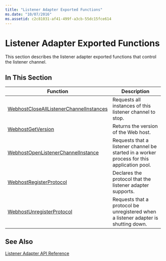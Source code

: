 ```yaml
---
title: "Listener Adapter Exported Functions"
ms.date: "10/07/2016"
ms.assetid: c2c81031-af41-499f-a3cb-55dc15fce614
---
```

# Listener Adapter Exported Functions

This section describes the listener adapter exported functions that control the listener channel.  
  
## In This Section  
  
|Function|Description|  
|--------------|-----------------|  
|[WebhostCloseAllListenerChannelInstances](../../web-development-reference/native-code-api-reference/webhostclosealllistenerchannelinstances-function.md)|Requests all instances of this listener channel to stop.|  
|[WebhostGetVersion](../../web-development-reference/native-code-api-reference/webhostgetversion-function.md)|Returns the version of the Web host.|  
|[WebhostOpenListenerChannelInstance](../../web-development-reference/native-code-api-reference/webhostopenlistenerchannelinstance-function.md)|Requests that a listener channel be started in a worker process for this application pool.|  
|[WebhostRegisterProtocol](../../web-development-reference/native-code-api-reference/webhostregisterprotocol-function.md)|Declares the protocol that the listener adapter supports.|  
|[WebhostUnregisterProtocol](../../web-development-reference/native-code-api-reference/webhostunregisterprotocol-function.md)|Requests that a protocol be unregistered when a listener adapter is shutting down.|  
  
## See Also  

 [Listener Adapter API Reference](../../web-development-reference/native-code-api-reference/listener-adapter-api-reference.md)
